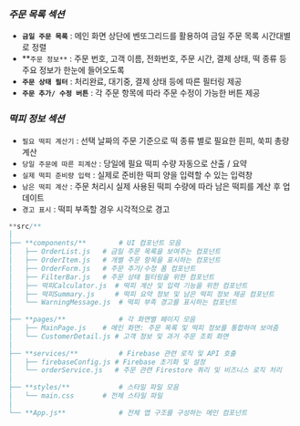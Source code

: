 ### ***주문 목록 섹션***

- **`금일 주문 목록`** : 메인 화면 상단에 벤또그리드를 활용하여 금일 주문 목록 시간대별로 정렬
- **`주문 정보**` : 주문 번호, 고객 이름, 전화번호, 주문 시간, 결제 상태, 떡 종류 등 주요 정보가 한눈에 들어오도록
- **`주문 상태 필터`** :  처리완료, 대기중, 결제 상태 등에 따른 필터링 제공
- **`주문 추가/ 수정 버튼`** : 각 주문 항목에 따라 주문 수정이 가능한 버튼 제공

### *떡피 정보 섹션*

- `필요 떡피 계산기` : 선택 날짜의 주문 기준으로 떡 종류 별로 필요한 흰피, 쑥피 총량 계산
- `당일 주문에 따른 피계산` : 당일에 필요 떡피 수량 자동으로 산출 / 요약
- `실제 떡피 준비량 입력` : 실제로 준비한 떡피 양을 입력할 수 있는 입력창
- `남은 떡피 계산` : 주문 처리시 실제 사용된 떡피 수량에 따라 남은 떡피를 계산 후 업데이트
- `경고 표시` : 떡피 부족할 경우 시각적으로 경고

```jsx
**src/**
│
├── **components/**        # UI 컴포넌트 모음
│   ├── OrderList.js   # 금일 주문 목록을 보여주는 컴포넌트
│   ├── OrderItem.js   # 개별 주문 항목을 표시하는 컴포넌트
│   ├── OrderForm.js   # 주문 추가/수정 폼 컴포넌트
│   ├── FilterBar.js   # 주문 상태 필터링을 위한 컴포넌트
│   ├── 떡피Calculator.js  # 떡피 계산 및 입력 기능을 위한 컴포넌트
│   ├── 떡피Summary.js     # 떡피 요약 정보 및 남은 떡피 정보 제공 컴포넌트
│   └── WarningMessage.js  # 떡피 부족 경고를 표시하는 컴포넌트
│
├── **pages/**             # 각 화면별 페이지 모음
│   ├── MainPage.js    # 메인 화면: 주문 목록 및 떡피 정보를 통합하여 보여줌
│   └── CustomerDetail.js # 고객 정보 및 과거 주문 조회 화면
│
├── **services/**          # Firebase 관련 로직 및 API 호출
│   ├── firebaseConfig.js # Firebase 초기화 및 설정
│   └── orderService.js   # 주문 관련 Firestore 쿼리 및 비즈니스 로직 처리
│
├── **styles/**            # 스타일 파일 모음
│   └── main.css       # 전체 스타일 파일
│
└── **App.js**             # 전체 앱 구조를 구성하는 메인 컴포넌트
```